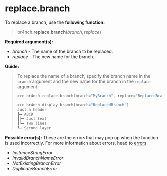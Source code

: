# replace.branch

To replace a branch, use the **following function:**

> br4nch.**replace**.**branch**(*branch*, *replace*)

**Required argument(s):**

- *branch* - The name of the branch to be replaced.
- *replace* - The new name for the branch.

**Guide:**

> To replace the name of a branch, specify the branch name in the `branch` argument and the new name for the branch in the `replace` argument.
>
> ```python
> >>> br4nch.replace.branch(branch="MyBranch", replace="ReplacedBranch")
> 
> >>> br4nch.display.branch(branch="ReplacedBranch")
> Just a header
> ┣━ ABCD
> ┃‎‎┣━ Just text
> ┃‎‎┗━ Two lines
> ┗━ Second layer
> ```

**Possible error(s):**
These are the errors that may pop up when the function is used incorrectly.
For more information about errors, head to [errors](../../guides/errors.md).

- *InstanceStringError*
- *InvalidBranchNameError*
- *NotExistingBranchError*
- *DuplicateBranchError*

